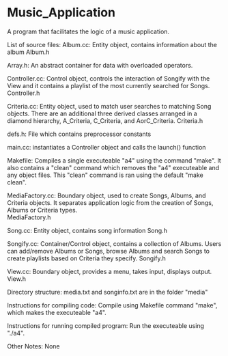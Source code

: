 # Music_Application
A program that facilitates the logic of a music application.


List of source files:
Album.cc: Entity object, contains information about the album
Album.h

Array.h: An abstract container for data with overloaded operators.

Controller.cc: Control object, controls the interaction of Songify with the View and it contains a playlist of the most currently searched for Songs.
Controller.h 

Criteria.cc: Entity object, used to match user searches to matching Song objects. There are an additional three derived classes arranged in a diamond hierarchy, A_Criteria, C_Criteria, and AorC_Criteria. 
Criteria.h
 
defs.h: File which contains preprocessor constants
 
main.cc: instantiates a Controller object and calls the launch() function

Makefile: Compiles a single executeable "a4" using the command "make". It also contains a "clean" command which removes the "a4" executeable and any object files. This "clean" command is ran using the default "make clean".

MediaFactory.cc: Boundary object, used to create Songs, Albums, and Criteria objects. It separates application logic from the creation of Songs, Albums or Criteria types.  
MediaFactory.h
 
Song.cc: Entity object, contains song information
Song.h
 
Songify.cc: Container/Control object, contains a collection of Albums. Users can add/remove Albums or Songs, browse Albums and search Songs to create playlists based on Criteria they specify. 
Songify.h
 
View.cc: Boundary object, provides a menu, takes input, displays output. 
View.h 


Directory structure:
media.txt and songinfo.txt are in the folder "media"

Instructions for compiling code:
Compile using Makefile command "make", which makes the executeable "a4".

Instructions for running compiled program:
Run the executeable using "./a4".

Other Notes:
None
